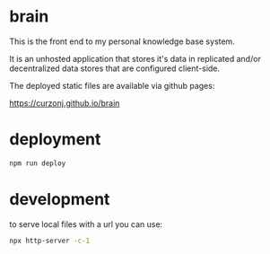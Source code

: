# brain

This is the front end to my personal knowledge base system.

It is an unhosted application that stores it's data in replicated
and/or decentralized data stores that are configured client-side.

The deployed static files are available via github pages:

https://curzonj.github.io/brain

# deployment

```bash
npm run deploy
```

# development

to serve local files with a url you can use:

```bash
npx http-server -c-1
```
